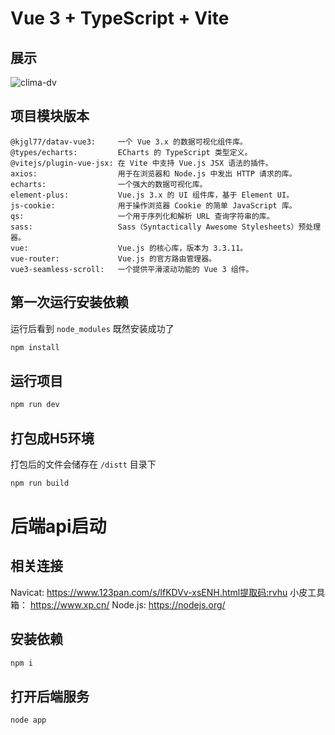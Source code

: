 # Vue 3 + TypeScript + Vite

## 展示
![clima-dv](https://github.com/A-hxin/clima-dv.cn/assets/79702457/5508b8ce-9b95-4b70-998e-302008bf6e1f)




## 项目模块版本
```
@kjgl77/datav-vue3:     一个 Vue 3.x 的数据可视化组件库。
@types/echarts:         ECharts 的 TypeScript 类型定义。
@vitejs/plugin-vue-jsx: 在 Vite 中支持 Vue.js JSX 语法的插件。
axios:                  用于在浏览器和 Node.js 中发出 HTTP 请求的库。
echarts:                一个强大的数据可视化库。
element-plus:           Vue.js 3.x 的 UI 组件库，基于 Element UI。
js-cookie:              用于操作浏览器 Cookie 的简单 JavaScript 库。
qs:                     一个用于序列化和解析 URL 查询字符串的库。
sass:                   Sass（Syntactically Awesome Stylesheets）预处理器。
vue:                    Vue.js 的核心库，版本为 3.3.11。
vue-router:             Vue.js 的官方路由管理器。
vue3-seamless-scroll:   一个提供平滑滚动功能的 Vue 3 组件。
```


## 第一次运行安装依赖
运行后看到 `node_modules` 既然安装成功了
```bash
npm install
```

## 运行项目
```bash
npm run dev
```

## 打包成H5环境
打包后的文件会储存在 `/distt` 目录下
```bash
npm run build
```


# 后端api启动

## 相关连接
Navicat:    https://www.123pan.com/s/lfKDVv-xsENH.html提取码:rvhu
小皮工具箱：  https://www.xp.cn/
Node.js:    https://nodejs.org/

## 安装依赖
```bash
npm i
```

## 打开后端服务
```bash
node app
```

